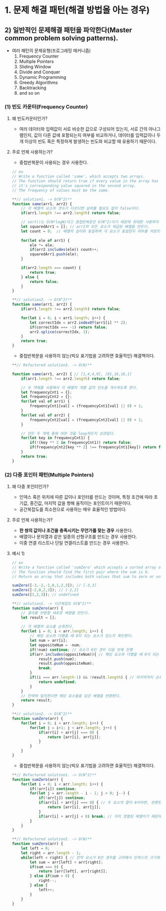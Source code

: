 # 1. 문제 해결 패턴(해결 방법을 아는 경우)

## 2) **일반적인 문제해결 패턴을 파악한다(Master common problem solving patterns).**

- 여러 패턴의 문제유형(프로그래밍 매커니즘)
    1. Frequency Counter
    2. Multiple Pointers
    3. Sliding Window
    4. Divide and Conquer
    5. Dynamic Programming
    6. Greedy Algorithms
    7. Backtracking
    8. and so on

### (1) 빈도 카운터(Frequency Counter)

1. 왜 빈도카운터인가?
    - 여러 데이터와 입력값이 서로 비슷한 값으로 구성되어 있는지, 서로 간의 아나그램인지, 값이 다른 값에 포함되는지 여부를 비교하거나, 데이터를 입력값이나 두 개 이상의 빈도 혹은 특정하게 발생하는 빈도와 비교할 때 유용하기 때문이다.
2. 주로 언제 사용하는가?
    - 중첩반복문이 사용되는 경우 사용한다.
    
    ```jsx
    // ex
    // Write a function called 'same', which accepts two arrays.
    // The function should return true if every value in the array has
    // it's corresponding value squared in the second array.
    // The frequency of values must be the same.
    
    **// solution1. -> O(N^2)**
    function same(arr1, arr2) {
    	// 각 배열의 요소의 갯수가 다르다면 살펴볼 필요도 없이 false이다.
    	if(arr1.length !== arr2.length) return false;
    
    	// sort()는 O(N*logN)이고 중첩반복문은 O(N^2)이기 때문에 최대한 사용하지 않기.
    	let squaredArr1 = []; // arr1의 모든 요소가 제곱된 배열을 만든다.
    	let count = 0;	// 배열의 길이와 동일하며 각 요소가 동일한지 여부를 카운트하는 변수 선언하기
    	
    	for(let ele of arr1) {
    		ele *= ele;
    		if(arr2.includes(ele)) count++;
    		squaredArr1.push(ele);
    	}
    
    	if(arr2.length === count) {
    		return true;
    	} else {
    		return false;
    	}
    }
    
    **// solution2. -> O(N^2)**
    function same(arr1, arr2) {
    	if(arr1.length !== arr2.length) return false;
    
    	for(let i = 0; i < arr1.length; i++) {
    		let correctIdx = arr2.indexOf(arr1[i] ** 2);
    		if(correctIdx === -1) return false;
    		arr2.splice(correctIdx, 1);
    	}
    	return true;
    }
    ```
    
    - 중첩반복문을 사용하지 않는(빅오 표기법을 고려하면 효율적인) 해결책이다.
    
    ```jsx
    **// Refactored solution3. -> O(N)**
    
    function same(arr1, arr2) { // [1,4,4,9], [81,16,16,1]
    	if(arr1.length !== arr2.length) return false;
    
    	// 두 객체를 사용해서 각 배열의 개별 값의 빈도를 개수하도록 한다.
    	let frequencyCnt1 = {};
    	let frequencyCnt2 = {};
    	for(let val of arr1) {
    		frequencyCnt1[val] = (frequencyCnt1[val] || 0) + 1;
    	}
    	for(let val of arr2) {
    		frequencyCnt2[val] = (frequencyCnt2[val] || 0) + 1;
    	}
    
    	// 만든 두 객체 중에 어떤 것을 loop하든지 상관없다.
    	for(let key in frequencyCnt1) {
    		if(!(key ** 2 in frequencyCnt1)) return false;
    		if(frequencyCnt2[key ** 2] !== frequencyCnt1[key]) return false;
    	}
    	return true;
    }
    ```


### (2) 다중 포인터 패턴(Multiple Pointers)

1. 왜 다중 포인터인가?
    - 인덱스 혹은 위치에 따른 값이나 포인터를 만드는 것이며, 특정 조건에 따라 초기값, 중간값, 마지막 값을 향해 움직이는 포인트이기 때문이다.
    - 공간복잡도를 최소한으로 사용하는 매우 효율적인 방법이다.
2. 주로 언제 사용하는가?
    - **한 쌍의 값이나 조건을 충족시키는 무언가를 찾는 경우** 사용한다.
    - 배열이나 문자열과 같은 일종의 선형구조를 만드는 경우 사용한다.
    - 이중 연결 리스트나 단일 연결리스트를 만드는 경우 사용한다.
3. 예시 1)
    
    ```jsx
    // ex
    // Write a function called 'sumZero' which accepts a sorted array of integers.
    // The function should find the first pair where the sum is 0. 
    // Return an array that includes both values that sum to zero or undefined if a pair does not exist
    
    sumZero([-3,-2,-1,0,1,2,3]); // [-3,3]
    sumZero([-2,0,2,3]); // [-2,2]
    sumZero([1,2,3]); // undefined
    
    **// solution1. -> 시간복잡도 O(N^2)** 
    function sumZero(arr) {
    	// 결과를 반환할 새로운 배열을 만든다.
    	let result = [];
    	
    	// 각 배열의 요소를 순회한다.
    	for(let i = 0; i < arr.length; i++) {
    	    // 해당 요소와 더했을 때 0이 되는 요소가 있는지 확인한다.
    	    let num = arr[i];
    	    let oppositeNum = -num;
    	    if(!num) continue; // 요소가 0인 경우 다음 반복 진행
    	    if(arr.includes(oppositeNum)){ // 해당 요소와 더했을 때 0이 되는 요소가 있다면,
    	        result.push(num);
    	        result.push(oppositeNum);
    	        break;
    	    }
    	    if((i === arr.length-1) && !result.length) { // 마지막까지 순회했지만 더했을 때 0이 되는 요소가 없다면,
    	        return undefined;
    	    }
    	}    
    	// 만약에 일치한다면 해당 요소들을 담은 배열을 반환한다.
    	return result;
    }
    
    **// solution2. -> O(N^2)** 
    function sumZero(arr) {
    	for(let i = 0; i < arr.length; i++) {
    		for(let j = i+1; j < arr.length; j++) {
    			if(arr[i] + arr[j] === 0) {
    				return [arr[i], arr[j]];
    			}
    		}
    	}
    }
    ```
    
    - 중첩반복문을 사용하지 않는(빅오 표기법을 고려하면 효율적인) 해결책이다.
    
    ```jsx
    **// Refactored solution1. -> O(N^2)**
    function sumZero(arr) {
    	for(let i = 0; i < arr.length; i++) {
    		if(!arr[i]) continue;
    		for(let j = arr.length - i - 1; j > 0; j--) {
    			if(!arr[j]) continue;
    			if(arr[i] + arr[j] === 0) { // 두 요소의 합이 0이라면, 반환한다.
    				return [arr[i], arr[j]];
    			}
    			if(arr[i] + arr[j] < 0) break; // 이미 정렬된 배열이기 때문에 두 요소의 합이 음수라면, 더 이상 반복하지 않고 다음 반복으로 넘어간다.
    		}
    	}
    }
    
    **// Refactored solution2. -> O(N)**
    function sumZero(arr) {
    	let left = 0;
    	let right = arr.length - 1;
    	while(left < right) { // 만약 요소가 0인 경우를 고려해서 인덱스의 크기에 따라 반복문이 종료되도록 만든다.
    		let sum = arr[left] + arr[right];
    		if(sum === 0) {
    			return [arr[left], arr[right]];
    		} else if(sum > 0) {
    			right--;
    		} else {
    			left++;
    		}
    	}
    }
    ```
